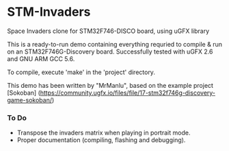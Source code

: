 # STM-Invaders
Space Invaders clone for STM32F746-DISCO board, using uGFX library

This is a ready-to-run demo containing everything requried to compile & run
on an STM32F746G-Discovery board.
Successfully tested with uGFX 2.6 and GNU ARM GCC 5.6.

To compile, execute 'make' in the 'project' directory.

This demo has been written by "MrManlu", based on the example project [Sokoban]
(https://community.ugfx.io/files/file/17-stm32f746g-discovery-game-sokoban/)

### To Do
- Transpose the invaders matrix when playing in portrait mode.
- Proper documentation (compiling, flashing and debugging).
